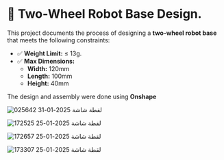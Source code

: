 

# 🚀 Two-Wheel Robot Base Design.

This project documents the process of designing a **two-wheel robot base** that meets the following constraints:
- ✅ **Weight Limit:** ≤ 13g.
- ✅ **Max Dimensions:**  
  - **Width:** 120mm  
  - **Length:** 100mm  
  - **Height:** 40mm  

The design and assembly were done using **Onshape**

![لقطة شاشة 2025-01-31 025642](https://github.com/user-attachments/assets/90e9c76e-811d-4441-979a-73c7b76949b1)


![لقطة شاشة 2025-01-25 172525](https://github.com/user-attachments/assets/6342b87c-036d-4d18-8844-259194bf82d0)


![لقطة شاشة 2025-01-25 172657](https://github.com/user-attachments/assets/ed809817-fa3d-444b-a5fe-794820971edd)

![لقطة شاشة 2025-01-25 173307](https://github.com/user-attachments/assets/6b01c50e-f6cc-4fe7-8a32-a3d60d4b3ce1)
